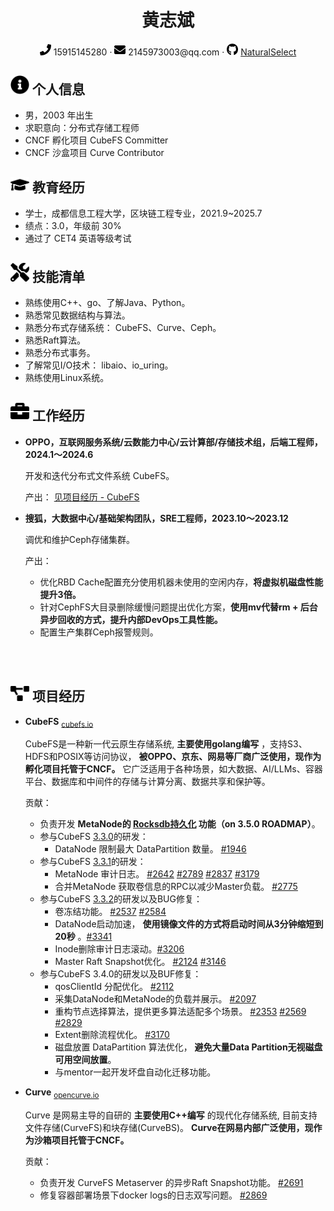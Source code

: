  <center>
     <h1>黄志斌</h1>
     <div>
         <span>
             <img src="assets/phone-solid.svg" width="18px">
             15915145280
         </span>
         ·
         <span>
             <img src="assets/envelope-solid.svg" width="18px">
             2145973003@qq.com
         </span>
         ·
         <span>
             <img src="assets/github-brands.svg" width="18px">
             <a href="https://github.com/NaturalSelect">NaturalSelect</a>
         </span>
         <!--
         之后考虑启用
         ·
         <span>
             <img src="assets/rss-solid.svg" width="18px">
             <a href="#">My Blog</a>
         </span> -->
     </div>
 </center>

 ## <img src="assets/info-circle-solid.svg" width="30px"> 个人信息

 - 男，2003 年出生
 - 求职意向：分布式存储工程师
 - CNCF 孵化项目 CubeFS Committer
 - CNCF 沙盒项目 Curve Contributor
 <!-- - 工作经验：0 年（校招可不填） -->
 <!-- - 期望薪资：0k（校招可不填） -->

## <img src="assets/graduation-cap-solid.svg" width="30px"> 教育经历

<!-- - 硕士，XXXX大学，计算机科学与技术专业，2016.9~2019.7 -->
- 学士，成都信息工程大学，区块链工程专业，2021.9~2025.7
- 绩点：3.0，年级前 30%
- 通过了 CET4 英语等级考试

## <img src="assets/tools-solid.svg" width="30px"> 技能清单

- 熟练使用C++、go、了解Java、Python。
- 熟悉常见数据结构与算法。
- 熟悉分布式存储系统： CubeFS、Curve、Ceph。
- 熟悉Raft算法。
- 熟悉分布式事务。
- 了解常见I/O技术： libaio、io_uring。
- 熟练使用Linux系统。

## <img src="assets/briefcase-solid.svg" width="30px"> 工作经历

- **OPPO，互联网服务系统/云数能力中心/云计算部/存储技术组，后端工程师，2024.1～2024.6**

   开发和迭代分布式文件系统 CubeFS。

   产出： [见项目经历 - CubeFS](#项目经历)

- **搜狐，大数据中心/基础架构团队，SRE工程师，2023.10～2023.12**

   调优和维护Ceph存储集群。

   产出：
     - 优化RBD Cache配置充分使用机器未使用的空闲内存，**将虚拟机磁盘性能提升3倍。**
     - 针对CephFS大目录删除缓慢问题提出优化方案，**使用mv代替rm + 后台异步回收的方式，提升内部DevOps工具性能。**
     - 配置生产集群Ceph报警规则。

<br/>
<br/>

## <img src="assets/project-diagram-solid.svg" width="30px"> 项目经历

- **CubeFS** <sub><a href="https://cubefs.io/zh">cubefs.io</a></sub>

  CubeFS是一种新一代云原生存储系统, **主要使用golang编写** ，支持S3、HDFS和POSIX等访问协议， **被OPPO、京东、网易等厂商广泛使用，现作为孵化项目托管于CNCF。** 它广泛适用于各种场景，如大数据、AI/LLMs、容器平台、数据库和中间件的存储与计算分离、数据共享和保护等。

  贡献：
  * 负责开发 **MetaNode的 [Rocksdb持久化](https://github.com/cubefs/cubefs/tree/develop-v3.5.0-metanode_rocksdb) 功能（on 3.5.0 ROADMAP）**。
  * 参与CubeFS [3.3.0](https://github.com/cubefs/cubefs/releases/tag/v3.3.0)的研发：
    * DataNode 限制最大 DataPartition 数量。 [#1946](https://github.com/cubefs/cubefs/pull/1946)
  * 参与CubeFS [3.3.1](https://github.com/cubefs/cubefs/releases/tag/v3.3.1)的研发：
    * MetaNode 审计日志。 [#2642](https://github.com/cubefs/cubefs/pull/2642) [#2789](https://github.com/cubefs/cubefs/pull/2789) [#2837](https://github.com/cubefs/cubefs/pull/2837) [#3179](https://github.com/cubefs/cubefs/pull/3179)
    * 合并MetaNode 获取卷信息的RPC以减少Master负载。 [#2775](https://github.com/cubefs/cubefs/pull/2775)
  * 参与CubeFS [3.3.2](https://github.com/cubefs/cubefs/releases/tag/v3.3.2)的研发以及BUG修复：
    * 卷冻结功能。 [#2537](https://github.com/cubefs/cubefs/pull/2537) [#2584](https://github.com/cubefs/cubefs/pull/2584)
    * DataNode启动加速， **使用镜像文件的方式将启动时间从3分钟缩短到20秒** 。[#3341](https://github.com/cubefs/cubefs/pull/3341)
    * Inode删除审计日志滚动。[#3206](https://github.com/cubefs/cubefs/pull/3206)
    * Master Raft Snapshot优化。 [#2124](https://github.com/cubefs/cubefs/pull/2124) [#3146](https://github.com/cubefs/cubefs/pull/3146)
  * 参与CubeFS 3.4.0的研发以及BUF修复：
    * qosClientId 分配优化。 [#2112](https://github.com/cubefs/cubefs/pull/2112)
    * 采集DataNode和MetaNode的负载并展示。 [#2097](https://github.com/cubefs/cubefs/pull/2097)
    * 重构节点选择算法，提供更多算法适配多个场景。 [#2353](https://github.com/cubefs/cubefs/pull/2353) [#2569](https://github.com/cubefs/cubefs/pull/2569) [#2829](https://github.com/cubefs/cubefs/pull/2829)
    * Extent删除流程优化。 [#3170](https://github.com/cubefs/cubefs/pull/3170)
    * 磁盘放置 DataPartition 算法优化， **避免大量Data Partition无视磁盘可用空间放置**。
    * 与mentor一起开发坏盘自动化迁移功能。

  <!-- 使用一两句话描述项目的主要功能，然后介绍自己在项目中的角色，解决了什么问题，使用什么方式解决，比别人的方法相比有什么优势（尽量用数据来说明）。 -->

- **Curve** <sub><a href="https://opencurve.io/Curve/HOME">opencurve.io</a> </sub>

  Curve 是网易主导的自研的 **主要使用C++编写** 的现代化存储系统, 目前支持文件存储(CurveFS)和块存储(CurveBS)。 **Curve在网易内部广泛使用，现作为沙箱项目托管于CNCF。**

  贡献：
  * 负责开发 CurveFS Metaserver 的异步Raft Snapshot功能。 [#2691](https://github.com/opencurve/curve/pull/2691)
  * 修复容器部署场景下docker logs的日志双写问题。 [#2869](https://github.com/opencurve/curve/pull/2869)